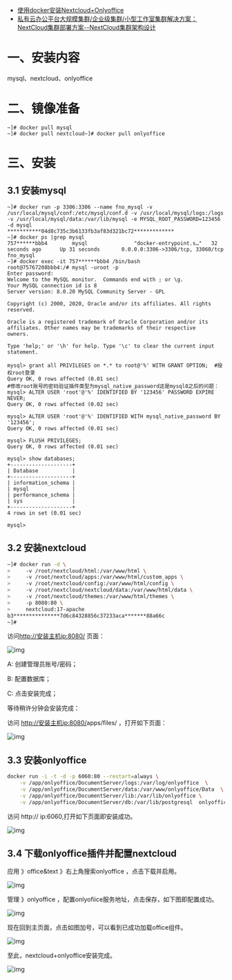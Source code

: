 - [使用docker安装Nextcloud+Onlyoffice ](https://www.cnblogs.com/cooper-73/p/13083161.html)
- [私有云办公平台大规模集群/企业级集群/小型工作室集群解决方案：NextCloud集群部署方案--NextCloud集群架构设计](https://blog.csdn.net/Aria_Miazzy/article/details/85028421)







# 一、安装内容

mysql、nextcloud、onlyoffice

 

# 二、镜像准备

```
~]# docker pull mysql
~]# docker pull nextcloud~]# docker pull onlyoffice
```

 

# 三、安装

## 3.1 安装mysql

```mysql
~]# docker run -p 3306:3306 --name fno_mysql -v /usr/local/mysql/conf:/etc/mysql/conf.d -v /usr/local/mysql/logs:/logs -v /usr/local/mysql/data:/var/lib/mysql -e MYSQL_ROOT_PASSWORD=123456 -d mysql
***********04d8c735c3b6133fb3af83d321bc72*************
~]# docker ps |grep mysql
757******bbb4        mysql               "docker-entrypoint.s…"   32 seconds ago      Up 31 seconds       0.0.0.0:3306->3306/tcp, 33060/tcp   fno_mysql
~]# docker exec -it 757******bbb4 /bin/bash
root@75767208bbb4:/# mysql -uroot -p
Enter password:
Welcome to the MySQL monitor.  Commands end with ; or \g.
Your MySQL connection id is 8
Server version: 8.0.20 MySQL Community Server - GPL

Copyright (c) 2000, 2020, Oracle and/or its affiliates. All rights reserved.

Oracle is a registered trademark of Oracle Corporation and/or its
affiliates. Other names may be trademarks of their respective
owners.

Type 'help;' or '\h' for help. Type '\c' to clear the current input statement.

mysql> grant all PRIVILEGES on *.* to root@'%' WITH GRANT OPTION;  #授权root登录
Query OK, 0 rows affected (0.01 sec)
#修改root账号的密码验证插件类型为mysql_native_password这是mysql8之后的问题：
mysql> ALTER USER 'root'@'%' IDENTIFIED BY '123456' PASSWORD EXPIRE NEVER;
Query OK, 0 rows affected (0.02 sec)

mysql> ALTER USER 'root'@'%' IDENTIFIED WITH mysql_native_password BY '123456';
Query OK, 0 rows affected (0.01 sec)

mysql> FLUSH PRIVILEGES;
Query OK, 0 rows affected (0.01 sec)

mysql> show databases;
+--------------------+
| Database           |
+--------------------+
| information_schema |
| mysql              |
| performance_schema |
| sys                |
+--------------------+
4 rows in set (0.01 sec)

mysql>
```

 

## 3.2 安装nextcloud

```bash
~]# docker run -d \
>     -v /root/nextcloud/html:/var/www/html \
>     -v /root/nextcloud/apps:/var/www/html/custom_apps \
>     -v /root/nextcloud/config:/var/www/html/config \
>     -v /root/nextcloud/nextcloud/data:/var/www/html/data \
>     -v /root/nextcloud/themes:/var/www/html/themes \
>     -p 8080:80 \
>     nextcloud:17-apache
b3***************7d6c84328856c37233aca*******88a66c
~]#
```

 

访问[http://安装主机ip:8080/](http://10.1.234.68:8080/) 页面：

![img](https://img2020.cnblogs.com/blog/1495654/202006/1495654-20200610093624425-1748681963.png)

 

A: 创建管理员账号/密码；

B: 配置数据库；

C: 点击安装完成；

等待稍许分钟会安装完成：

访问 [http://安装主机ip:8080/](http://10.1.234.68:8080/)apps/files/ ，打开如下页面：

![img](https://img2020.cnblogs.com/blog/1495654/202006/1495654-20200610094510156-120616530.png)

 

## 3.3 安装onlyoffice

```bash
docker run -i -t -d -p 6060:80 --restart=always \
    -v /app/onlyoffice/DocumentServer/logs:/var/log/onlyoffice  \
    -v /app/onlyoffice/DocumentServer/data:/var/www/onlyoffice/Data  \
    -v /app/onlyoffice/DocumentServer/lib:/var/lib/onlyoffice \
    -v /app/onlyoffice/DocumentServer/db:/var/lib/postgresql  onlyoffice/documentserver
```

访问 http:// ip:6060,打开如下页面即安装成功。


![img](https://img2020.cnblogs.com/blog/1495654/202006/1495654-20200610115049708-628939062.png)

 

##  3.4 下载onlyoffice插件并配置nextcloud

 

应用 》office&text 》右上角搜索onlyoffice ，点击下载并启用。

 ![img](https://img2020.cnblogs.com/blog/1495654/202006/1495654-20200611191147771-1379234859.png)

 

管理 》onlyoffice ，配置onlyofiice服务地址，点击保存，如下图即配置成功。

 

![img](https://img2020.cnblogs.com/blog/1495654/202006/1495654-20200611191500577-1154863231.png)

 

现在回到主页面，点击如图加号，可以看到已成功加载office组件。

![img](https://img2020.cnblogs.com/blog/1495654/202006/1495654-20200611191549767-1878626707.png)



至此，nextcloud+onlyoffice安装完成。

![img](https://img2020.cnblogs.com/blog/1495654/202006/1495654-20200611192506252-1409895707.png)

 